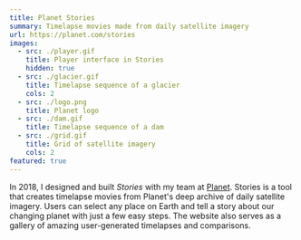 ```yaml
---
title: Planet Stories
summary: Timelapse movies made from daily satellite imagery
url: https://planet.com/stories
images:
  - src: ./player.gif
    title: Player interface in Stories
    hidden: true
  - src: ./glacier.gif
    title: Timelapse sequence of a glacier
    cols: 2
  - src: ./logo.png
    title: Planet logo
  - src: ./dam.gif
    title: Timelapse sequence of a dam
  - src: ./grid.gif
    title: Grid of satellite imagery
    cols: 2
featured: true
---
```


In 2018, I designed and built _Stories_ with my team at [Planet](https://planet.com). Stories is a tool that creates timelapse movies from Planet's deep archive of daily satellite imagery. Users can select any place on Earth and tell a story about our changing planet with just a few easy steps. The website also serves as a gallery of amazing user-generated timelapses and comparisons.
